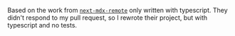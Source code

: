 Based on the work from [`next-mdx-remote`](https://github.com/hashicorp/next-mdx-remote) only written with typescript. They didn't respond to  my pull request, so I rewrote their project, but with typescript and no tests.

